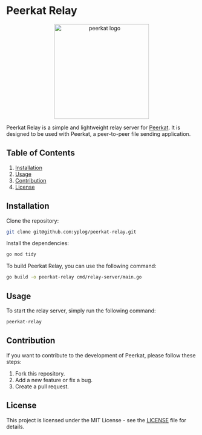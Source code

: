 # Peerkat Relay

<p align="center">
    <img src="https://www.dropbox.com/scl/fi/a7kdukhp1xwte3f9ggx9g/peerkat-server.png?rlkey=2clagjoim6inhl7m3zv67gy18&st=jmwu6kol&raw=1" alt="peerkat logo"  width="250" height="250">
</p>

Peerkat Relay is a simple and lightweight relay server for [Peerkat](https://github.com/yplog/peerkat). It is designed to be used with Peerkat, a peer-to-peer file sending application.

## Table of Contents

1. [Installation](#installation)
2. [Usage](#usage)
3. [Contribution](#contribution)
4. [License](#license)

## Installation

Clone the repository:

```bash
git clone git@github.com:yplog/peerkat-relay.git
```

Install the dependencies:

```bash
go mod tidy
```

To build Peerkat Relay, you can use the following command:

```bash
go build -o peerkat-relay cmd/relay-server/main.go
```

## Usage

To start the relay server, simply run the following command:

```bash
peerkat-relay
```

## Contribution

If you want to contribute to the development of Peerkat, please follow these steps:

1. Fork this repository.
2. Add a new feature or fix a bug.
3. Create a pull request.

## License

This project is licensed under the MIT License - see the [LICENSE](LICENSE) file for details.
